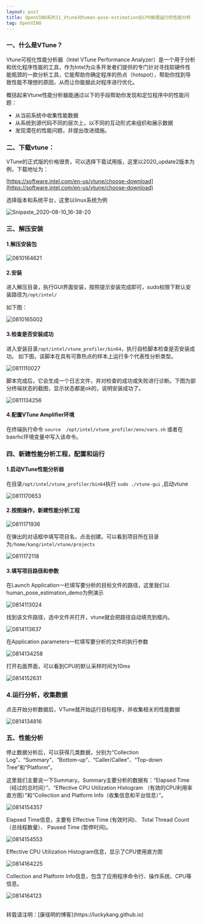 ```yaml
---
layout: post
title: OpenVINO系列11_Vtune对human-pose-estimation在CPU推理运行的性能分析
tag: OpenVINO
---
```


### 一、什么是VTune？

Vtune可视化性能分析器（Intel VTune Performance Analyzer）是一个用于分析和优化程序性能的工具，作为Intel为众多开发者们提供的专门针对寻找软硬件性能瓶颈的一款分析工具，它能帮助你确定程序的热点（hotspot），帮助你找到导致性能不理想的原因，从而让你能据此对程序进行优化。

概括起来Vtune性能分析器能通过以下的手段帮助你发现和定位程序中的性能问题：
- 从当前系统中收集性能数据
- 从系统到源代码不同的层次上，以不同的互动形式来组织和展示数据
- 发现潜在的性能问题，并提出改进措施。

### 二、下载vtune：

VTune的正式版的价格很贵，可以选择下载试用版，这里以2020_update2版本为例，下载地址为：

[https://software.intel.com/en-us/vtune/choose-download](https://software.intel.com/en-us/vtune/choose-download)

选择版本和系统平台，这里以linux系统为例

![Snipaste_2020-08-10_16-38-20](https://cdn.jsdelivr.net/gh/luckykang/picture_bed/blogs_images/Snipaste_2020-08-10_16-38-20.png)

### 三、解压安装

#### 1.解压安装包

![0810164621](https://cdn.jsdelivr.net/gh/luckykang/picture_bed/blogs_images/0810164621.png)

#### 2.安装

进入解压目录，执行GUI界面安装，按照提示安装完成即可，sudo权限下默认安装路径为`/opt/intel/`

如下图：

![0810165002](https://cdn.jsdelivr.net/gh/luckykang/picture_bed/blogs_images/0810165002.png)

#### 3.检查是否安装成功

进入安装目录`/opt/intel/vtune_profiler/bin64`，执行自检脚本检查是否安装成功。
如下图，该脚本在具有可靠热点的样本上运行多个代表性分析类型。

![0811110027](https://cdn.jsdelivr.net/gh/luckykang/picture_bed/blogs_images/0811110027.png)


脚本完成后，它会生成一个日志文件，并对检查的成功或失败进行诊断。下图为部分终端状态的截图，显示状态都是ok的，说明安装成功了。

![0811134256](https://cdn.jsdelivr.net/gh/luckykang/picture_bed/blogs_images/0811134256.png)

#### 4.配置VTune Amplifier环境

在终端执行命令 `source  /opt/intel/vtune_profiler/env/vars.sh` 或者在basrhc环境变量中写入该命令。


### 四、新建性能分析工程，配置和运行

#### 1.启动VTune性能分析器

在目录`/opt/intel/vtune_profiler/bin64`执行  `sudo ./vtune-gui` ,启动vtune

![0811170653](https://cdn.jsdelivr.net/gh/luckykang/picture_bed/blogs_images/0811170653.png)

#### 2.按图操作，新建性能分析工程

![0811171936](https://cdn.jsdelivr.net/gh/luckykang/picture_bed/blogs_images/0811171936.png)

在弹出的对话框中填写项目名，点击创建。可以看到项目所在目录为`/home/kang/intel/vtune/projects`

![0811172118](https://cdn.jsdelivr.net/gh/luckykang/picture_bed/blogs_images/0811172118.png)

#### 3.填写项目路径和参数

在Launch Application一栏填写要分析的目标文件的路径，这里我们以human_pose_estimation_demo为例演示

![0814113024](https://cdn.jsdelivr.net/gh/luckykang/picture_bed/blogs_images/0814113024.png)

找到该文件路径，选中文件并打开，vtune就会把路径自动填充到框内。

![0814113637](https://cdn.jsdelivr.net/gh/luckykang/picture_bed/blogs_images/0814113637.png)

在Application parameters一栏填写要分析的文件的执行参数

![0814134258](https://cdn.jsdelivr.net/gh/luckykang/picture_bed/blogs_images/0814134258.png)

打开右面界面，可以看到CPU的默认采样时间为10ms

![0814152631](https://cdn.jsdelivr.net/gh/luckykang/picture_bed/blogs_images/0814152631.png)

### 4.运行分析，收集数据

点击开始分析数据后，VTune就开始运行目标程序，并收集相关的性能数据

![0814134816](https://cdn.jsdelivr.net/gh/luckykang/picture_bed/blogs_images/0814134816.png)

### 五、性能分析

停止数据分析后，可以获得几类数据，分别为“Collection Log”、“Summary”、“Bottom-up”、“Caller/Callee”、“Top-down Tree”和“Platform”。

这里我们主要说一下Summary。Summary主要分析的数据有：“Elapsed Time（经过的总时间）”、“Effective CPU Utilization Histogram （有效的CPU利用率直方图）”和“Collection and Platform Info（收集信息和平台信息）”。

![0814154357](https://cdn.jsdelivr.net/gh/luckykang/picture_bed/blogs_images/0814154357.png)

Elapsed Time信息，主要有 Effective Time (有效时间)、
Total Thread Count（总线程数量）、 Paused Time (暂停时间)。

![0814154553](https://cdn.jsdelivr.net/gh/luckykang/picture_bed/blogs_images/0814154553.png)

Effective CPU Utilization Histogram信息，显示了CPU使用直方图

![0814164225](https://cdn.jsdelivr.net/gh/luckykang/picture_bed/blogs_images/0814164225.png)

Collection and Platform Info信息，包含了应用程序命令行、操作系统、CPU等信息。

![0814164123](https://cdn.jsdelivr.net/gh/luckykang/picture_bed/blogs_images/0814164123.png)



<br>
转载请注明：[康瑶明的博客](https://luckykang.github.io)
